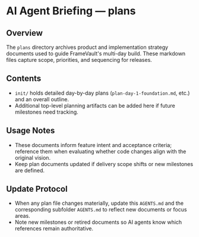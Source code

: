 # AI Agent Briefing — plans

## Overview
The `plans` directory archives product and implementation strategy documents used to guide FrameVault's multi-day build. These markdown files capture scope, priorities, and sequencing for releases.

## Contents
- `init/` holds detailed day-by-day plans (`plan-day-1-foundation.md`, etc.) and an overall outline.
- Additional top-level planning artifacts can be added here if future milestones need tracking.

## Usage Notes
- These documents inform feature intent and acceptance criteria; reference them when evaluating whether code changes align with the original vision.
- Keep plan documents updated if delivery scope shifts or new milestones are defined.

## Update Protocol
- When any plan file changes materially, update this `AGENTS.md` and the corresponding subfolder `AGENTS.md` to reflect new documents or focus areas.
- Note new milestones or retired documents so AI agents know which references remain authoritative.

